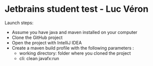 # Jetbrains student test - Luc Véron

Launch steps: 
* Assume you have java and maven installed on your computer
* Clone the GitHub project
* Open the project with IntelliJ IDEA
* Create a maven build profile with the following parameters : 
    * working directory: folder where you cloned the project
    * cli: clean javafx:run
    
    